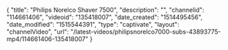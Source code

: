 {
    "title": "Philips Norelco Shaver 7500",
    "description": "",
    "channelid": "114661406",
    "videoid": "135418007",
    "date_created": "1514495456",
    "date_modified": "1515544391",
    "type": "captivate",
    "layout": "channelVideo",
    "url": "\/latest-videos\/philipsnorelco7000-subs-43893775-mp4\/114661406-135418007"
}
